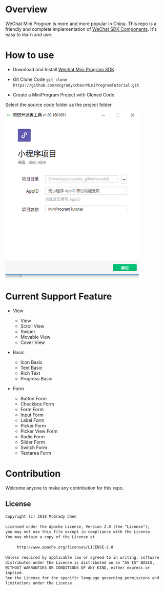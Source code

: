 # Overview

WeChat Mini Program is more and more popular in China. This repo is a friendly and complete implementation of [WeChat SDK Components](https://mp.weixin.qq.com/debug/wxadoc/dev/component/).
It's easy to learn and use. 

# How to use

  * Download and Install [Wechat Mini Program SDK](https://mp.weixin.qq.com/debug/wxadoc/dev/devtools/download.html)
  
  * Git Clone Code `git clone https://github.com/mcgradycchen/MiniProgramTutorial.git`
  
  * Create a MiniProgram Project with Cloned Code
  
  Select the source code folder as the project folder.
  
  <img src="https://raw.githubusercontent.com/mcgradycchen/MiniProgramTutorial/master/lib/images/CreateProject.PNG" />
  
# Current Support Feature

  * View
    
    * View
    * Scroll View
    * Swiper
    * Movable View
    * Cover View

  * Basic

    * Icon Basic
    * Text Basic
    * Rich Text
    * Progress Basic
  
  * Form
  
    * Button Form
    * Checkbox Form
    * Form Form
    * Input Form
    * Label Form
    * Picker Form
    * Picker View Form
    * Radio Form
    * Slider Form
    * Switch Form
    * Textarea Form
    
# Contribution

Welcome anyone to make any contribution for this repo.



License
-------
    Copyright (c) 2018 McGrady Chen

    Licensed under the Apache License, Version 2.0 (the "License");
    you may not use this file except in compliance with the License.
    You may obtain a copy of the License at

         http://www.apache.org/licenses/LICENSE-2.0

    Unless required by applicable law or agreed to in writing, software
    distributed under the License is distributed on an "AS IS" BASIS,
    WITHOUT WARRANTIES OR CONDITIONS OF ANY KIND, either express or implied.
    See the License for the specific language governing permissions and
    limitations under the License.


